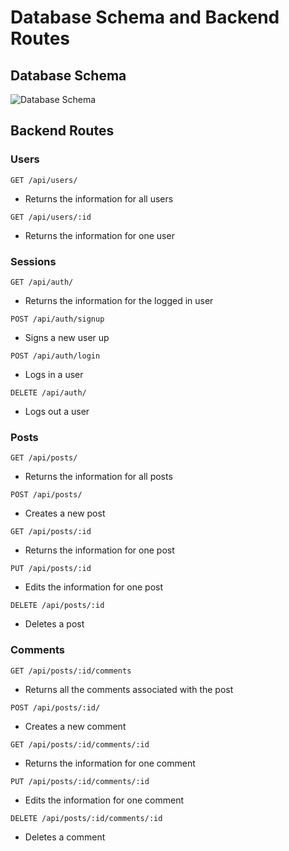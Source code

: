 # Database Schema and Backend Routes

## Database Schema

![Database Schema](https://cdn.discordapp.com/attachments/1117948168353628201/1118219548701757481/dbshema.PNG)


## Backend Routes

### Users
`GET /api/users/`
* Returns the information for all users

`GET /api/users/:id`
* Returns the information for one user

### Sessions
`GET /api/auth/`
* Returns the information for the logged in user

`POST /api/auth/signup`
* Signs a new user up

`POST /api/auth/login`
* Logs in a user

`DELETE /api/auth/`
* Logs out a user

### Posts
`GET /api/posts/`
* Returns the information for all posts

`POST /api/posts/`
* Creates a new post

`GET /api/posts/:id`
* Returns the information for one post

`PUT /api/posts/:id`
* Edits the information for one post

`DELETE /api/posts/:id`
* Deletes a post

### Comments
`GET /api/posts/:id/comments`
* Returns all the comments associated with the post

`POST /api/posts/:id/`
* Creates a new comment

`GET /api/posts/:id/comments/:id`
* Returns the information for one comment

`PUT /api/posts/:id/comments/:id`
* Edits the information for one comment

`DELETE /api/posts/:id/comments/:id`
* Deletes a comment
